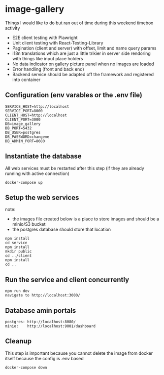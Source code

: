 # image-gallery

Things I would like to do but ran out of time during this weekend timebox activity

-   E2E client testing with Plawright
-   Unit client testing with React-Testing-Library
-   Pagination (client and server) with offset, limit and name query params
-   i18n translations which are just a little trikier in server side rendoring with things like input place holders
-   No data indicator on gallery picture panel when no images are loaded
-   Error handling (front and back end)
-   Backend service should be adapted off the framework and registered into container

## Configuration (env varables or the .env file)

```
SERVICE_HOST=http://localhost
SERVICE_PORT=8000
CLIENT_HOST=http://localhost
CLIENT_PORT=3000
DB=image_gallery
DB_PORT=5432
DB_USER=postgres
DB_PASSWORD=changeme
DB_ADMIN_PORT=8080
```

## Instantiate the database

All web services must be restarted after this step (if they are already running with active connection)

```
docker-compose up
```

## Setup the web services

note:

-   the images file created below is a place to store images and should be a minio/S3 bucket
-   the postgres database should store that location

```
npm install
cd service
npm install
mkdir public
cd ../client
npm install
cd ..
```

## Run the service and client concurrently

```
npm run dev
navigate to http://localhost:3000/
```

## Database amin portals

```
postgres: http://localhost:8080/
minio:    http://localhost:9001/dashboard
```

## Cleanup

This step is important because you cannot delete the image from docker itself because the config is .env based

```
docker-compose down
```
